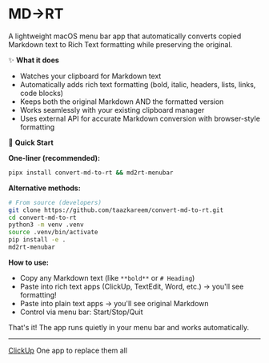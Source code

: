 MD→RT
=====

A lightweight macOS menu bar app that automatically converts copied Markdown text to Rich Text formatting while preserving the original.

✨ **What it does**
- Watches your clipboard for Markdown text
- Automatically adds rich text formatting (bold, italic, headers, lists, links, code blocks)
- Keeps both the original Markdown AND the formatted version
- Works seamlessly with your existing clipboard manager
- Uses external API for accurate Markdown conversion with browser-style formatting

🚀 **Quick Start**

**One-liner (recommended):**
```bash
pipx install convert-md-to-rt && md2rt-menubar
```

**Alternative methods:**
```bash
# From source (developers)
git clone https://github.com/taazkareem/convert-md-to-rt.git
cd convert-md-to-rt
python3 -m venv .venv
source .venv/bin/activate
pip install -e .
md2rt-menubar
```

**How to use:**
- Copy any Markdown text (like `**bold**` or `# Heading`)
- Paste into rich text apps (ClickUp, TextEdit, Word, etc.) → you'll see formatting!
- Paste into plain text apps → you'll see original Markdown
- Control via menu bar: Start/Stop/Quit

That's it! The app runs quietly in your menu bar and works automatically.

---

[ClickUp](https://clickup.com) One app to replace them all
